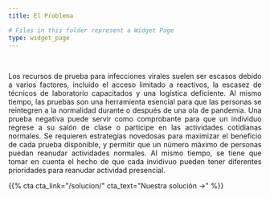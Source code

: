 ```yaml
---
title: El Problema

# Files in this folder represent a Widget Page
type: widget_page
---
```


<br/>

<p style='text-align: justify'>Los recursos de prueba para infecciones virales suelen ser escasos debido a varios factores, incluido el acceso limitado a reactivos, la escasez de técnicos de laboratorio capacitados y una logística deficiente. Al mismo tiempo, las pruebas son una herramienta esencial para que las personas se reintegren a la normalidad durante o después de una ola de pandemia. Una prueba negativa puede servir como comprobante para que un individuo regrese a su salón de clase o participe en las actividades cotidianas normales. Se requieren estrategias novedosas para maximizar el beneficio de cada prueba disponible, y permitir que un número máximo de personas puedan reanudar actividades normales. Al mismo tiempo, se tiene que tomar en cuenta el hecho de que cada invidivuo pueden tener diferentes prioridades para reanudar actividad presencial.</p>

{{% cta cta_link="/solucion/" cta_text="Nuestra solución →" %}}
